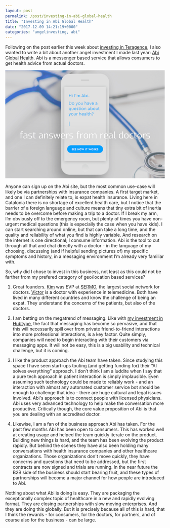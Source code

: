 ```yaml
---
layout: post
permalink: /post/investing-in-abi-global-health
title: "Investing in Abi Global Health"
date: "2017-12-09 14:21:19+0000"
categories: "angelinvesting, abi"
---
```


Following on the post earlier this week about <a href="/post/investing-in-teragence">investing in Teragence</a>, I also wanted to write a bit about another angel investment I made last year: <a href="https://abi.ai">Abi Global Health</a>. Abi is a messenger based service that allows consumers to get health advice from actual doctors. 

<div class="ctr">
  <a href="https://abi.ai"><img src="/img/blog/abi.png"/></a>
</div>


Anyone can sign up on the Abi site, but the most common use-case will likely be via partnerships with insurance companies. A first target market, and one I can definitely relate to, is expat health insurance. Living here in Catalonia there is no shortage of excellent health care, but I notice that the barrier of a foreign language and culture means that tiny extra bit of inertia needs to be overcome before making a trip to a doctor. If I break my arm, I’m obviously off to the emergency room, but plenty of times you have non-urgent medical questions (this is especially the case when you have kids). I can start searching around online, but that can take a long time, and the quality and reliability of what you find is highly variable. And research on the internet is one directional; I consume information. Abi is the tool to cut through all that and chat directly with a doctor - in the language of my choosing, discussing (and if helpful sending pictures of) my specific symptoms and history, in a messaging environment I’m already very familiar with.


So, why did I chose to invest in this business, not least as this could not be farther from my prefered category of geo/location based services?
 

1. Great founders. <a href="https://www.linkedin.com/in/kimfredrik/">Kim</a> was EVP at <a href="https://en.wikipedia.org/wiki/Sermo">SERMO</a>, the largest social network for doctors. <a href="https://www.linkedin.com/in/victor-vicens-7157a05b/">Victor</a> is a doctor with experience in telemedicine. Both have lived in many different countries and know the challenge of being an expat. They understand the concerns of the patients, but also of the doctors. 

2. I am betting on the megatrend of messaging. Like with <a href="/post/1480517643/investing-in-hubtype">my investment in Hubtype</a>, the fact that messaging has become so pervasive, and that this will necessarily spill over from private friend-to-friend interactions into more professional interactions, is a key factor. Quite simply, companies will need to begin interacting with their customers via messaging apps. It will not be easy, this is a big usability and technical challenge, but it is coming. 
 
3. I like the product approach the Abi team have taken. Since studying this space I have seen start-ups touting (and getting funding for) their “AI solves everything” approach. I don’t think I am a luddite when I say that a pure tech approach in patient interaction is simply implausible. Even assuming such technology could be made to reliably work - and an interaction with almost any automated customer service bot should be enough to challenge that idea - there are huge cultural and legal issues involved. Abi's approach is to connect people with licensed physicians. Abi uses very advanced technology to help make the conversation more productive. Critically though, the core value proposition of Abi is that you are dealing with an accredited doctor. 

4. Likewise, I am a fan of the business approach Abi has taken. For the past few months Abi has been open to consumers. This has worked well at creating usage and helped the team quickly iterate on the product. Building new things is hard, and the team has been evolving the product rapidly. But behind the scenes they have also been holding many conversations with health insurance companies and other healthcare organizations. Those organizations don't move quickly, they have concerns and questions that need to be addressed, but the first contracts are now signed and trials are running. In the near future the B2B side of the business should start bearing fruit, and these types of partnerships will become a major channel for how people are introduced to Abi. 

Nothing about what Abi is doing is easy. They are packaging the exceptionally complex topic of healthcare in a new and rapidly evolving format. They are closing partnerships with slow moving enterprises. And they are doing this globally. But it is precisely because all of this is hard, that I think the rewards - for consumers, for the doctors, for partners, and of course also for the business - can be large. 



 









